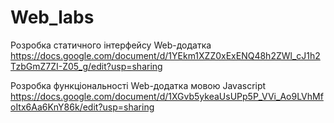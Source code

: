 # Web_labs
Розробка статичного інтерфейсу Web-додатка
https://docs.google.com/document/d/1YEkm1XZZ0xExENQ48h2ZWl_cJ1h2TzbGmZ7ZI-Z05_g/edit?usp=sharing

Розробка функціональності Web-додатка мовою Javascript
https://docs.google.com/document/d/1XGvb5ykeaUsUPp5P_VVi_Ao9LVhMfoItx6Aa6KnY86k/edit?usp=sharing
